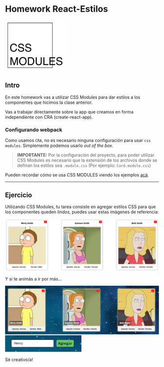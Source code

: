 # Homework React-Estilos

<img src='./img/cssModules-logo.png' width='200px'/>

## Intro

En este homework vas a utilizar CSS Modules para dar estilos a los componentes que hicimos la clase anterior.

Vas a trabajar directamente sobre la app que creamos en forma independiente con CRA (create-react-app).

### Configurando webpack

Como usamos `CRA`, no es necesario ninguna configuración para usar `css modules`. Simplemente podemos usarlo *out of the box*.

>__IMPORTANTE:__ Por la configuración del proyecto, para poder utilizar CSS Modules es necesario que la extensión de los archivos donde se definan los estilos sea `.module.css` (Por ejemplo: `Card.module.css`)

Pueden recordar cómo se usa CSS MODULES viendo los ejemplos [acá](https://css-modules.github.io/webpack-demo/).

---

## Ejercicio

Utilizando CSS Modules, tu tarea consiste en agregar estilos CSS para que los componentes queden *lindos*, puedes usar estas imágenes de referencia:

<img src='./img/cards.png' width='600px'/>

Y si te animás a ir por más...

<img src='./img/cards2.png' width='600px'/>

<img src='./img/Searchbar.png' width='250px'/>

Sé creativo/a!
